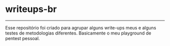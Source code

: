 # writeups-br
-------------
Esse repositório foi criado para agrupar alguns write-ups meus e alguns
testes de metodologias diferentes.
Basicamente o meu playground de pentest pessoal.
